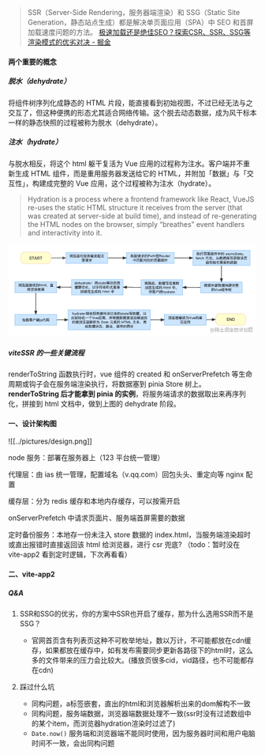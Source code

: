 
>SSR（Server-Side Rendering，服务器端渲染）和 SSG（Static Site Generation，静态站点生成）都是解决单页面应用（SPA）中 SEO 和首屏加载速度问题的方法。
>[极速加载还是绝佳SEO？探索CSR、SSR、SSG等渲染模式的优劣对决 - 掘金](https://juejin.cn/post/7233699680490799162)

#### 两个重要的概念

##### 脱水（dehydrate）
将组件树序列化成静态的 HTML 片段，能直接看到初始视图，不过已经无法与之交互了，但这种便携的形态尤其适合网络传输。这个脱去动态数据，成为风干标本一样的静态快照的过程被称为脱水（dehydrate）。

##### 注水（hydrate）
与脱水相反，将这个 html 躯干复活为 Vue 应用的过程称为注水。客户端并不重新生成 HTML 组件，而是重用服务器发送给它的 HTML，并附加「数据」与「交互性」，构建成完整的 Vue 应用，这个过程被称为注水（hydrate）。

> Hydration is a process where a frontend framework like React, VueJS re-uses the static HTML structure it receives from the server (that was created at server-side at build time), and instead of re-generating the HTML nodes on the browser, simply “breathes” event handlers and interactivity into it.

![](../pictures/ssr流程图.png)

##### viteSSR 的一些关键流程
renderToString 函数执行时，vue 组件的 created 和 onServerPrefetch 等生命周期或钩子会在服务端渲染执行，将数据塞到 pinia Store 树上。
**renderToString 后才能拿到 pinia 的实例**，将服务端请求的数据取出来再序列化，拼接到 html 文档中，做到上图的 dehydrate 阶段。
#### 一、设计架构图

![[../pictures/design.png]]

node 服务：部署在服务器上（123 平台统一管理）

代理层：由 ias 统一管理，配置域名（v.qq.com）回包头头、重定向等 nginx 配置

缓存层：分为 redis 缓存和本地内存缓存，可以按需开启

onServerPrefetch 中请求页面片、服务端首屏需要的数据

定时备份服务：本地存一份未注入 store 数据的 index.html，当服务端渲染超时或直出报错时直接返回该 html 给浏览器，进行 csr 兜底? （todo：暂时没在 vite-app2 看到定时逻辑，下次再看看）
#### 二、vite-app2


##### Q&A

1. SSR和SSG的优劣，你的方案中SSR也开启了缓存，那为什么选用SSR而不是SSG？
	- 官网首页含有列表页这种不可枚举地址，数以万计，不可能都放在cdn缓存，如果都放在缓存中，如有发布需要同步更新各路径下的html时，这么多的文件带来的压力会比较大。(播放页很多cid，vid路径，也不可能都存在cdn)

2. 踩过什么坑
	- 同构问题，a标签嵌套，直出的html和浏览器解析出来的dom解构不一致
	- 同构问题，服务端数据，浏览器端数据处理不一致(ssr时没有过滤数组中的某个item，而浏览器hydration渲染时过滤了)
	- ```Date.now()``` 服务端和浏览器端不能同时使用，因为服务器时间和用户电脑时间不一致，会出同构问题






   

